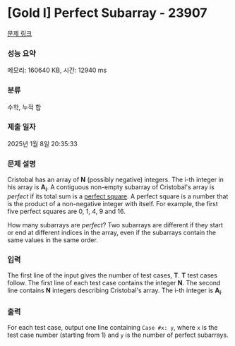 # [Gold I] Perfect Subarray - 23907 

[문제 링크](https://www.acmicpc.net/problem/23907) 

### 성능 요약

메모리: 160640 KB, 시간: 12940 ms

### 분류

수학, 누적 합

### 제출 일자

2025년 1월 8일 20:35:33

### 문제 설명

<p>Cristobal has an array of <b>N</b> (possibly negative) integers. The i-th integer in his array is <b>A<sub>i</sub></b>. A contiguous non-empty subarray of Cristobal's array is <i>perfect</i> if its total sum is a <a href="https://en.wikipedia.org/wiki/Square_number">perfect square</a>. A perfect square is a number that is the product of a non-negative integer with itself. For example, the first five perfect squares are 0, 1, 4, 9 and 16.</p>

<p>How many subarrays are <i>perfect</i>? Two subarrays are different if they start or end at different indices in the array, even if the subarrays contain the same values in the same order.</p>

### 입력 

 <p>The first line of the input gives the number of test cases, <b>T</b>. <b>T</b> test cases follow. The first line of each test case contains the integer <b>N</b>. The second line contains <b>N</b> integers describing Cristobal's array. The i-th integer is <b>A<sub>i</sub></b>.</p>

### 출력 

 <p>For each test case, output one line containing <code>Case #x: y</code>, where <code>x</code> is the test case number (starting from 1) and <code>y</code> is the number of perfect subarrays.</p>

